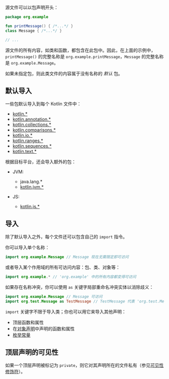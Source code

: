 [//]: # (title: 包和导入)

源文件可以以包声明开头：

```kotlin
package org.example

fun printMessage() { /*...*/ }
class Message { /*...*/ }

// ...
```

源文件的所有内容，如类和函数，都包含在此包中。因此，在上面的示例中，`printMessage()` 的完整名称是 `org.example.printMessage`，`Message` 的完整名称是 `org.example.Message`。

如果未指定包，则此类文件的内容属于没有名称的 _默认_ 包。

## 默认导入

一些包默认导入到每个 Kotlin 文件中：

- [kotlin.*](https://kotlinlang.org/api/latest/jvm/stdlib/kotlin/index.html)
- [kotlin.annotation.*](https://kotlinlang.org/api/latest/jvm/stdlib/kotlin.annotation/index.html)
- [kotlin.collections.*](https://kotlinlang.org/api/latest/jvm/stdlib/kotlin.collections/index.html)
- [kotlin.comparisons.*](https://kotlinlang.org/api/latest/jvm/stdlib/kotlin.comparisons/index.html)
- [kotlin.io.*](https://kotlinlang.org/api/latest/jvm/stdlib/kotlin.io/index.html)
- [kotlin.ranges.*](https://kotlinlang.org/api/latest/jvm/stdlib/kotlin.ranges/index.html)
- [kotlin.sequences.*](https://kotlinlang.org/api/latest/jvm/stdlib/kotlin.sequences/index.html)
- [kotlin.text.*](https://kotlinlang.org/api/latest/jvm/stdlib/kotlin.text/index.html)

根据目标平台，还会导入额外的包：

- JVM:
  - java.lang.*
  - [kotlin.jvm.*](https://kotlinlang.org/api/latest/jvm/stdlib/kotlin.jvm/index.html)

- JS:
  - [kotlin.js.*](https://kotlinlang.org/api/latest/jvm/stdlib/kotlin.js/index.html)

## 导入

除了默认导入之外，每个文件还可以包含自己的 `import` 指令。

你可以导入单个名称：

```kotlin
import org.example.Message // Message 现在无需限定即可访问
```

或者导入某个作用域的所有可访问内容：包、类、对象等：

```kotlin
import org.example.* // 'org.example' 中的所有内容都变得可访问
```

如果存在名称冲突，你可以使用 `as` 关键字局部重命名冲突实体以消除歧义：

```kotlin
import org.example.Message // Message 可访问
import org.test.Message as TestMessage // TestMessage 代表 'org.test.Message'
```

`import` 关键字不限于导入类；你也可以用它来导入其他声明：

  * 顶层函数和属性
  * 在[对象声明](object-declarations.md#object-declarations-overview)中声明的函数和属性
  * [枚举常量](enum-classes.md)

## 顶层声明的可见性

如果一个顶层声明被标记为 `private`，则它对其声明所在的文件私有（参见[可见性修饰符](visibility-modifiers.md)）。